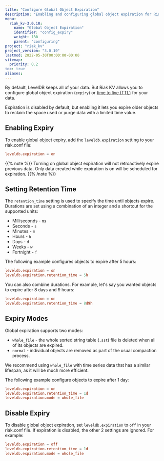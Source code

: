 ```yaml
---
title: "Configure Global Object Expiration"
description: "Enabling and configuring global object expiration for Riak KV."
menu:
  riak_kv-3.0.10:
    name: "Global Object Expiration"
    identifier: "config_expiry"
    weight: 180
    parent: "configuring"
project: "riak_kv"
project_version: "3.0.10"
lastmod: 2022-05-30T00:00:00-00:00
sitemap:
  priority: 0.2
toc: true
aliases:
---
```


[ttl]: https://en.wikipedia.org/wiki/Time_to_live

By default, LevelDB keeps all of your data. But Riak KV allows you to configure global object expiration (`expiry`) or [time to live (TTL)][ttl] for your data.

Expiration is disabled by default, but enabling it lets you expire older objects to reclaim the space used or purge data with a limited time value.

## Enabling Expiry

To enable global object expiry, add the `leveldb.expiration` setting to your riak.conf file:

```riak.conf
leveldb.expiration = on
```

{{% note %}}
Turning on global object expiration will not retroactively expire previous data. Only data created while expiration is on will be scheduled for expiration.
{{% /note %}}

## Setting Retention Time

The `retention_time` setting is used to specify the time until objects expire.
Durations are set using a combination of an integer and a shortcut for the supported units:

- Milliseconds - `ms`
- Seconds - `s`
- Minutes - `m`
- Hours - `h`
- Days - `d`
- Weeks - `w`
- Fortnight - `f`

The following example configures objects to expire after 5 hours:

```riak.conf
leveldb.expiration = on
leveldb.expiration.retention_time = 5h
```

You can also combine durations. For example, let's say you wanted objects to expire after 8 days and 9 hours:

```riak.conf
leveldb.expiration = on
leveldb.expiration.retention_time = 8d9h
```

## Expiry Modes

Global expiration supports two modes:

- `whole_file` - the whole sorted string table (`.sst`) file is deleted when all of its objects are expired.
- `normal` - individual objects are removed as part of the usual compaction process.

We recommend using `whole_file` with time series data that has a similar lifespan, as it will be much more efficient.

The following example configure objects to expire after 1 day:

```riak.conf
leveldb.expiration = on
leveldb.expiration.retention_time = 1d
leveldb.expiration.mode = whole_file
```

## Disable Expiry

To disable global object expiration, set `leveldb.expiration` to `off` in your riak.conf file. If expiration is disabled, the other 2 settings are ignored. For example:

```riak.conf
leveldb.expiration = off
leveldb.expiration.retention_time = 1d
leveldb.expiration.mode = whole_file
```


